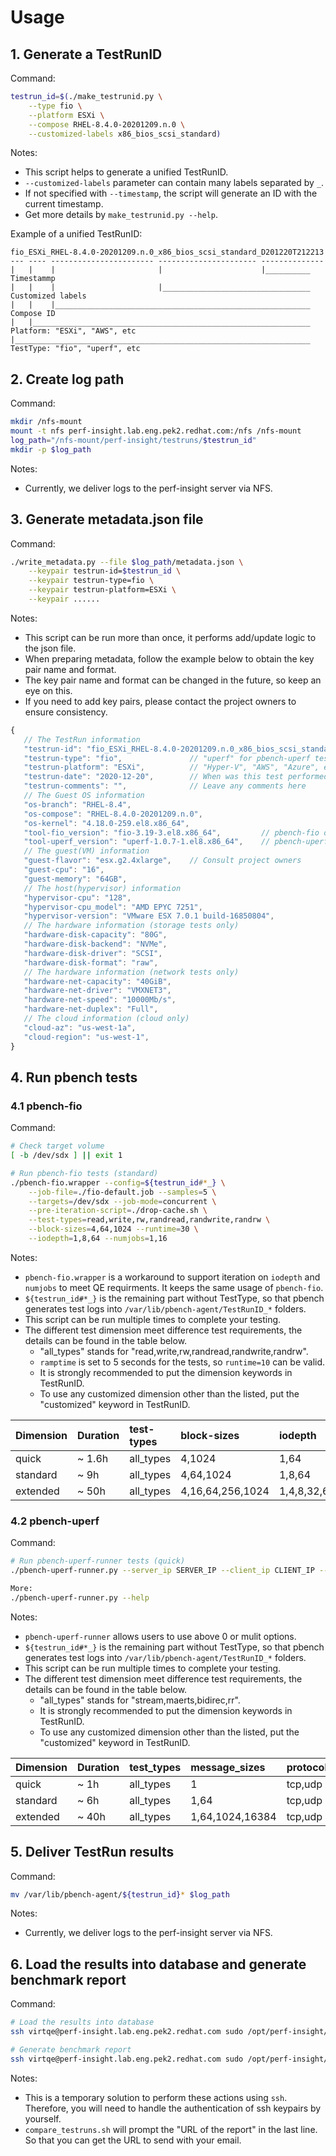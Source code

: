 # Usage

## 1. Generate a TestRunID

Command:

```bash
testrun_id=$(./make_testrunid.py \
    --type fio \
    --platform ESXi \
    --compose RHEL-8.4.0-20201209.n.0 \
    --customized-labels x86_bios_scsi_standard)
```

Notes:
- This script helps to generate a unified TestRunID.
- `--customized-labels` parameter can contain many labels separated by `_`.
- If not specified with `--timestamp`, the script will generate an ID with the current timestamp.
- Get more details by `make_testrunid.py --help`.

Example of a unified TestRunID:
```
fio_ESXi_RHEL-8.4.0-20201209.n.0_x86_bios_scsi_standard_D201220T212213
--- ---- ----------------------- ---------------------- --------------
|   |    |                       |                      |__________ Timestammp
|   |    |                       |_________________________________ Customized labels
|   |    |_________________________________________________________ Compose ID
|   |______________________________________________________________ Platform: "ESXi", "AWS", etc
|__________________________________________________________________ TestType: "fio", "uperf", etc
```

## 2. Create log path

Command:

```bash
mkdir /nfs-mount
mount -t nfs perf-insight.lab.eng.pek2.redhat.com:/nfs /nfs-mount
log_path="/nfs-mount/perf-insight/testruns/$testrun_id"
mkdir -p $log_path
```

Notes:
- Currently, we deliver logs to the perf-insight server via NFS.

## 3. Generate metadata.json file

Command:

```bash
./write_metadata.py --file $log_path/metadata.json \
    --keypair testrun-id=$testrun_id \
    --keypair testrun-type=fio \
    --keypair testrun-platform=ESXi \
    --keypair ......
```

Notes:
- This script can be run more than once, it performs add/update logic to the json file.
- When preparing metadata, follow the example below to obtain the key pair name and format.
- The key pair name and format can be changed in the future, so keep an eye on this.
- If you need to add key pairs, please contact the project owners to ensure consistency.

```js
{
   // The TestRun information
   "testrun-id": "fio_ESXi_RHEL-8.4.0-20201209.n.0_x86_bios_scsi_standard_D201220T212213",
   "testrun-type": "fio",               // "uperf" for pbench-uperf tests
   "testrun-platform": "ESXi",          // "Hyper-V", "AWS", "Azure", etc
   "testrun-date": "2020-12-20",        // When was this test performed?
   "testrun-comments": "",              // Leave any comments here
   // The Guest OS information
   "os-branch": "RHEL-8.4",
   "os-compose": "RHEL-8.4.0-20201209.n.0",
   "os-kernel": "4.18.0-259.el8.x86_64",
   "tool-fio_version": "fio-3.19-3.el8.x86_64",         // pbench-fio only
   "tool-uperf_version": "uperf-1.0.7-1.el8.x86_64",    // pbench-uperf only
   // The guest(VM) information
   "guest-flavor": "esx.g2.4xlarge",    // Consult project owners
   "guest-cpu": "16",
   "guest-memory": "64GB",
   // The host(hypervisor) information
   "hypervisor-cpu": "128",
   "hypervisor-cpu_model": "AMD EPYC 7251",
   "hypervisor-version": "VMware ESX 7.0.1 build-16850804",
   // The hardware information (storage tests only)
   "hardware-disk-capacity": "80G",
   "hardware-disk-backend": "NVMe",
   "hardware-disk-driver": "SCSI",
   "hardware-disk-format": "raw",
   // The hardware information (network tests only)
   "hardware-net-capacity": "40GiB",
   "hardware-net-driver": "VMXNET3",
   "hardware-net-speed": "10000Mb/s",
   "hardware-net-duplex": "Full", 
   // The cloud information (cloud only)
   "cloud-az": "us-west-1a",
   "cloud-region": "us-west-1",
}
```

## 4. Run pbench tests

### 4.1 pbench-fio

Command:

```bash
# Check target volume
[ -b /dev/sdx ] || exit 1

# Run pbench-fio tests (standard)
./pbench-fio.wrapper --config=${testrun_id#*_} \
    --job-file=./fio-default.job --samples=5 \
    --targets=/dev/sdx --job-mode=concurrent \
    --pre-iteration-script=./drop-cache.sh \
    --test-types=read,write,rw,randread,randwrite,randrw \
    --block-sizes=4,64,1024 --runtime=30 \
    --iodepth=1,8,64 --numjobs=1,16
```

Notes:
- `pbench-fio.wrapper` is a workaround to support iteration on `iodepth` and `numjobs` to meet QE requirments. It keeps the same usage of `pbench-fio`.
- `${testrun_id#*_}` is the remaining part without TestType, so that pbench generates test logs into `/var/lib/pbench-agent/TestRunID_*` folders.
- This script can be run multiple times to complete your testing.
- The different test dimension meet difference test requirements, the details can be found in the table below.
  - "all_types" stands for "read,write,rw,randread,randwrite,randrw".
  - `ramptime` is set to 5 seconds for the tests, so `runtime=10` can be valid.
  - It is strongly recommended to put the dimension keywords in TestRunID.
  - To use any customized dimension other than the listed, put the "customized" keyword in TestRunID.

| Dimension | Duration | test-types | block-sizes      | iodepth     | numjobs   | samples | runtime |
| :-------- | :------- | :--------- | :--------------- | :---------- | :-------- | :------ | :------ |
| quick     | ~ 1.6h   | all_types  | 4,1024           | 1,64        | 1,16      | 3       | 10s     |
| standard  | ~ 9h     | all_types  | 4,64,1024        | 1,8,64      | 1,16      | 5       | 30s     |
| extended  | ~ 50h    | all_types  | 4,16,64,256,1024 | 1,4,8,32,64 | 1,8,16,32 | 5       | 30s     |

### 4.2 pbench-uperf

Command:

```bash
# Run pbench-uperf-runner tests (quick)
./pbench-uperf-runner.py --server_ip SERVER_IP --client_ip CLIENT_IP --config ${testrun_id#*_} --test_suite_name quick

More:
./pbench-uperf-runner.py --help
```

Notes:
- `pbench-uperf-runner` allows users to use above 0 or mulit options.
- `${testrun_id#*_}` is the remaining part without TestType, so that pbench generates test logs into `/var/lib/pbench-agent/TestRunID_*` folders.
- This script can be run multiple times to complete your testing.
- The different test dimension meet difference test requirements, the details can be found in the table below.
  - "all_types" stands for "stream,maerts,bidirec,rr".
  - It is strongly recommended to put the dimension keywords in TestRunID.
  - To use any customized dimension other than the listed, put the "customized" keyword in TestRunID.

| Dimension | Duration | test_types | message_sizes    | protocols   | instances | samples | runtime |
| :-------- | :------- | :--------- | :--------------- | :---------- | :-------- | :------ | :------ |
| quick     | ~ 1h     | all_types  | 1                | tcp,udp     | 1         | 3       | 20s     |
| standard  | ~ 6h     | all_types  | 1,64             | tcp,udp     | 1,8       | 5       | 30s     |
| extended  | ~ 40h    | all_types  | 1,64,1024,16384  | tcp,udp     | 1,8,64    | 5       | 60s     |


## 5. Deliver TestRun results

Command:

```bash
mv /var/lib/pbench-agent/${testrun_id}* $log_path
```

Notes:
- Currently, we deliver logs to the perf-insight server via NFS.


## 6. Load the results into database and generate benchmark report

Command:

```bash
# Load the results into database
ssh virtqe@perf-insight.lab.eng.pek2.redhat.com sudo /opt/perf-insight/utils/process_testrun.sh -t ${testrun_id} -s -d -P

# Generate benchmark report
ssh virtqe@perf-insight.lab.eng.pek2.redhat.com sudo /opt/perf-insight/utils/compare_testruns.sh -t ${testrun_id} -b <base_testrun_id>
```

Notes:
- This is a temporary solution to perform these actions using `ssh`. Therefore, you will need to handle the authentication of ssh keypairs by yourself.
- `compare_testruns.sh` will prompt the "URL of the report" in the last line. So that you can get the URL to send with your email.
